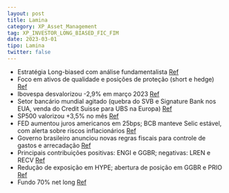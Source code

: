 ```yaml
---
layout: post
title: Lamina
category: XP_Asset_Management
tag: XP_INVESTOR_LONG_BIASED_FIC_FIM
date: 2023-03-01
tipo: Lamina
twitter: false
---
```


- Estratégia Long-biased com análise fundamentalista
<a href="#" onclick="search_on_pdf('Março de 2023XP INVESTOR LONG BIASED FICFIMSobre o FundoEstratégia de ações Long-biased que busc')">Ref</a>
- Foco em ativos de qualidade e posições de proteção (short e hedge)
<a href="#" onclick="search_on_pdf('construir posições de proteção para a carteira através de posições short (vendidas) e operações de h')">Ref</a>
- Ibovespa desvalorizou -2,9% em março 2023
<a href="#" onclick="search_on_pdf('O Ibovespa fechou o terceiro mês de 2023 com uma desvalorização de -2,9%, nos 101k pontos. Março foi')">Ref</a>
- Setor bancário mundial agitado (quebra do SVB e Signature Bank nos EUA, venda do Credit Suisse para UBS na Europa)
<a href="#" onclick="search_on_pdf('O Ibovespa fechou o terceiro mês de 2023 com uma desvalorização de -2,9%, nos 101k pontos. Março foi')">Ref</a>
- SP500 valorizou +3,5% no mês
<a href="#" onclick="search_on_pdf('evitar um problema sistêmico. Apesar de toda tensão, o SP500 fechou o mês no territorio positivo, va')">Ref</a>
- FED aumentou juros americanos em 25bps; BCB manteve Selic estável, com alerta sobre riscos inflacionários
<a href="#" onclick="search_on_pdf('com o FED decidindo subir mais 25bps do juro americano e o BCB mantendo a taxa Selic estável, porém,')">Ref</a>
- Governo brasileiro anunciou novas regras fiscais para controle de gastos e arrecadação
<a href="#" onclick="search_on_pdf('existentes. No mercado local, o mês foi focado na agenda  scal. O governo anunciou novas regras para')">Ref</a>
- Principais contribuições positivas: ENGI e GGBR; negativas: LREN e RECV
<a href="#" onclick="search_on_pdf('controle de gastos e também de arrecadação. As principais contribuições positivas no mês foram as aç')">Ref</a>
- Redução de exposição em HYPE; abertura de posição em GGBR e PRIO
<a href="#" onclick="search_on_pdf('reduzimos exposição em HYPE e abrimos posição em GGBR e PRIO. O fundo ficou 70% netlong.Fundo x IPC')">Ref</a>
- Fundo 70% net long
<a href="#" onclick="search_on_pdf('reduzimos exposição em HYPE e abrimos posição em GGBR e PRIO. O fundo ficou 70% netlong.Fundo x IPC')">Ref</a>
